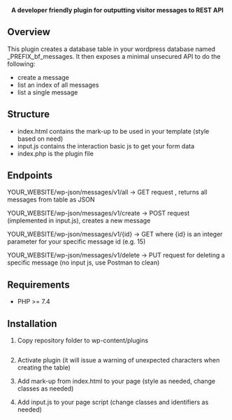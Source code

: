 <p align="center">
  <strong>A developer friendly plugin for outputting visitor messages to REST API</strong>
</p>

## Overview

This plugin creates a database table in your wordpress database named _PREFIX_bf_messages.
It then exposes a minimal unsecured API to do the following: 
- create a message
- list an index of all messages
- list a single message

## Structure

- index.html contains the mark-up to be used in your template (style based on need)
- input.js contains the interaction basic js to get your form data
- index.php is the plugin file

## Endpoints

YOUR_WEBSITE/wp-json/messages/v1/all -> GET request , returns all messages from table as JSON

YOUR_WEBSITE/wp-json/messages/v1/create -> POST request (implemented in input.js), creates a new message

YOUR_WEBSITE/wp-json/messages/v1/{id} -> GET where {id} is an integer parameter for your specific message id (e.g. 15)

YOUR_WEBSITE/wp-json/messages/v1/delete -> PUT request for deleting a specific message (no input js, use Postman to clean)

## Requirements

- PHP >= 7.4

## Installation

1. Copy repository folder to wp-content/plugins

   ```
2. Activate plugin (it will issue a warning of unexpected characters when creating the table)


3. Add mark-up from index.html to your page (style as needed, change classes as needed)
4. Add input.js to your page script (change classes and identifiers as needed)


